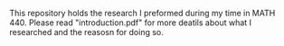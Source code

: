 This repository holds the research I preformed during my time in MATH 440. Please read "introduction.pdf" for more deatils about what I researched and the reasosn for doing so.
